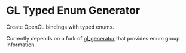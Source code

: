 # GL Typed Enum Generator

Create OpenGL bindings with typed enums.

Currently depends on a fork of [gl_generator](https://github.com/aloucks/gl-rs/tree/enum_groups) that provides enum group information.

